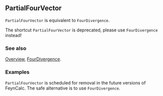 ## PartialFourVector

`PartialFourVector` is equivalent to `FourDivergence`.

The shortcut `PartialFourVector` is deprecated, please use `FourDivergence` instead!

### See also

[Overview](Extra/FeynCalc.md), [FourDivergence](FourDivergence.md).

### Examples

`PartialFourVector` is scheduled for removal in the future versions of FeynCalc. The safe alternative is to use `FourDivergence`.